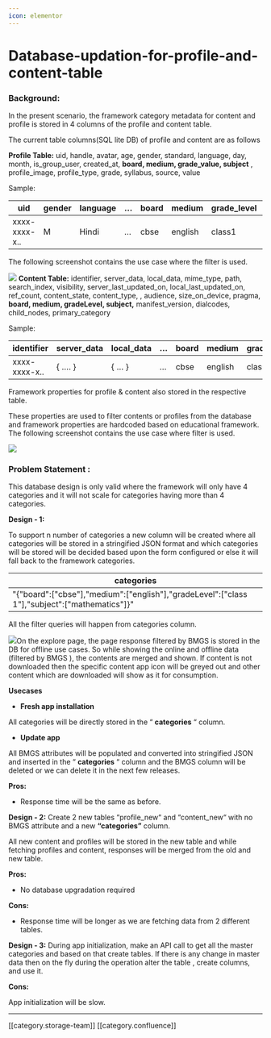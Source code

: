 ```yaml
---
icon: elementor
---
```


# Database-updation-for-profile-and-content-table

### Background:

In the present scenario, the framework category metadata for content and profile is stored in 4 columns of the profile and content table.

The current table columns(SQL lite DB) of profile and content are as follows

**Profile Table:** uid, handle, avatar, age, gender, standard, language, day, month, is\_group\_user, created\_at, **board, medium, grade\_value, subject** , profile\_image, profile\_type, grade, syllabus, source, value

Sample:

| **uid**       | **gender** | **language** | **…** | **board** | **medium** | **grade\_level** | **subject** |
| ------------- | ---------- | ------------ | ----- | --------- | ---------- | ---------------- | ----------- |
| xxxx-xxxx-x.. | M          | Hindi        | …     | cbse      | english    | class1           | mathematics |

The following screenshot contains the use case where the filter is used.

![](../../../../../../../../.gitbook/assets/Screenshot\_1700167433.png) **Content Table:** identifier, server\_data, local\_data, mime\_type, path, search\_index, visibility, server\_last\_updated\_on, local\_last\_updated\_on, ref\_count, content\_state, content\_type, , audience, size\_on\_device, pragma, **board, medium, gradeLevel, subject,** manifest\_version, dialcodes, child\_nodes, primary\_category

Sample:

| **identifier** | **server\_data** | **local\_data** | **…** | **board** | **medium** | **gradeLevel** | **subject** |
| -------------- | ---------------- | --------------- | ----- | --------- | ---------- | -------------- | ----------- |
| xxxx-xxxx-x..  | { …. }           | { … }           | …     | cbse      | english    | class1         | mathematics |

Framework properties for profile & content also stored in the respective table.

These properties are used to filter contents or profiles from the database and framework properties are hardcoded based on educational framework. The following screenshot contains the use case where filter is used.

![](../../../../../../../../.gitbook/assets/Screenshot\_1700167821.png)

### Problem Statement :

This database design is only valid where the framework will only have 4 categories and it will not scale for categories having more than 4 categories.

**Design - 1:**

To support n number of categories a new column will be created where all categories will be stored in a stringified JSON format and which categories will be stored will be decided based upon the form configured or else it will fall back to the framework categories.

| **categories**                                                                                   |
| ------------------------------------------------------------------------------------------------ |
| "{"board":\["cbse"],"medium":\["english"],"gradeLevel":\["class 1"],"subject":\["mathematics"]}" |

All the filter queries will happen from categories column.

![](../../../../../../../../.gitbook/assets/Screenshot\_1700166179.png)On the explore page, the page response filtered by BMGS is stored in the DB for offline use cases. So while showing the online and offline data (filtered by BMGS ), the contents are merged and shown. If content is not downloaded then the specific content app icon will be greyed out and other content which are downloaded will show as it for consumption.

**Usecases**

* **Fresh app installation**

All categories will be directly stored in the “ **categories** “ column.

* **Update app**

All BMGS attributes will be populated and converted into stringified JSON and inserted in the “ **categories** “ column and the BMGS column will be deleted or we can delete it in the next few releases.

**Pros:**

* Response time will be the same as before.

**Design - 2:** Create 2 new tables “profile\_new“ and “content\_new“ with no BMGS attribute and a new **“categories”** column.

All new content and profiles will be stored in the new table and while fetching profiles and content, responses will be merged from the old and new table.

**Pros:**

* No database upgradation required

**Cons:**

* Response time will be longer as we are fetching data from 2 different tables.

**Design - 3:** During app initialization, make an API call to get all the master categories and based on that create tables. If there is any change in master data then on the fly during the operation alter the table , create columns, and use it.

**Cons:**

App initialization will be slow.

***

\[\[category.storage-team]] \[\[category.confluence]]
